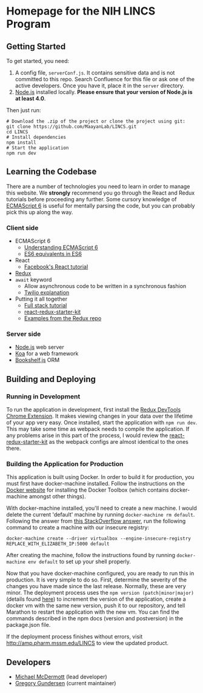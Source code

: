 # Homepage for the NIH LINCS Program

## Getting Started

To get started, you need:

1. A config file, `serverConf.js`. It contains sensitive data and is not committed to this repo. Search Confluence for this file or ask one of the active developers. Once you have it, place it in the `server` directory.
2. [Node.js](https://nodejs.org) installed locally. **Please ensure that your version of Node.js is at least 4.0**.

Then just run:

```shell
# Download the .zip of the project or clone the project using git:
git clone https://github.com/MaayanLab/LINCS.git
cd LINCS
# Install dependencies
npm install
# Start the application
npm run dev
```

## Learning the Codebase
There are a number of technologies you need to learn in order to manage this website. We **strongly** recommend you go through the React and Redux tutorials before proceeding any further. Some cursory knowledge of [ECMAScript 6](https://en.wikipedia.org/wiki/ECMAScript) is useful for mentally parsing the code, but you can probably pick this up along the way.

### Client side

- ECMAScript 6
  - [Understanding ECMAScript 6](https://leanpub.com/understandinges6/read)
  - [ES6 equivalents in ES6](https://github.com/addyosmani/es6-equivalents-in-es5)
- React
  - [Facebook's React tutorial](https://facebook.github.io/react/docs/tutorial.html)
- [Redux](https://egghead.io/lessons/javascript-redux-react-todo-list-example-adding-a-todo#/tab-code)
- `await` keyword
  - Allow asynchronous code to be written in a synchronous fashion
  - [Twilio explanation](https://www.twilio.com/blog/2015/10/asyncawait-the-hero-javascript-deserved.html)
- Putting it all together
  - [Full stack tutorial](https://www.fullstackreact.com/articles/react-tutorial-cloning-yelp/)
  - [react-redux-starter-kit](https://github.com/davezuko/react-redux-starter-kit)
  - [Examples from the Redux repo](https://github.com/reactjs/redux/tree/master/examples)

### Server side

- [Node.js](https://nodejs.org/en/) web server
- [Koa](http://koajs.com/) for a web framework
- [Bookshelf.js](http://bookshelfjs.org/) ORM

## Building and Deploying

### Running in Development
To run the application in development, first install the [Redux DevTools Chrome Extension](https://github.com/zalmoxisus/redux-devtools-extension). It makes viewing changes in your data over the lifetime of your app very easy. Once installed, start the application with `npm run dev`. This may take some time as webpack needs to compile the application. If any problems arise in this part of the process, I would review the [react-redux-starter-kit](https://www.github.com/davezuko/react-redux-starter-kit) as the webpack configs are almost identical to the ones there.

### Building the Application for Production
This application is built using Docker. In order to build it for production, you must first have docker-machine installed. Follow the instructions on the [Docker website](https://www.docker.com/products/docker-toolbox) for installing the Docker Toolbox (which contains docker-machine amongst other things).

With docker-machine installed, you'll need to create a new machine. I would delete the current 'default' machine by running `docker-machine rm default`. Following the answer from [this StackOverflow answer](http://stackoverflow.com/questions/30654306/allow-insecure-registry-in-host-provisioned-with-docker-machine),
run the following command to create a machine with our insecure registry:
```shell
docker-machine create --driver virtualbox --engine-insecure-registry REPLACE_WITH_ELIZABETH_IP:5000 default
```

After creating the machine, follow the instructions found by running `docker-machine env default` to set up your shell properly.

Now that you have docker-machine configured, you are ready to run this in production. It is very simple to do so. First, determine the severity of the changes you have made since the last release. Normally, these are very minor. The deployment process uses the `npm version (patch|minor|major)` (details found [here](https://docs.npmjs.com/cli/version)) to increment the version of the application, create a docker vm with the same new version, push it to our repository, and tell Marathon to restart the application with the new vm. You can find the commands described in the npm docs (version and postversion) in the package.json file.

If the deployment process finishes without errors, visit http://amp.pharm.mssm.edu/LINCS to view the updated product.

## Developers

- [Michael McDermott](https://github.com/mgmcdermott) (lead developer)
- [Gregory Gundersen](https://github.com/gwgundersen) (current maintainer)